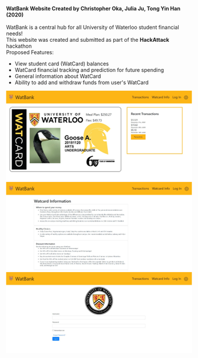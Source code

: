 <b>WatBank Website Created by Christopher Oka, Julia Ju, Tong Yin Han (2020)</b>
<br><br>
WatBank is a central hub for all University of Waterloo student financial needs!
<br>
This website was created and submitted as part of the <b>HackAttack</b> hackathon
<br>
Proposed Features: 
<ul>
<li>View student card (WatCard) balances</li>
<li>WatCard financial tracking and prediction for future spending</li>
<li>General information about WatCard</li>
<li>Ability to add and withdraw funds from user's WatCard</li>
</ul>

![WatBank Homepage](/Images/WatBank_homepage.jpg)
![WatBank Info Page](/Images/WatBank%20Info.jpg)
![WatBank Login Page](/Images/WatBank_login.jpg)